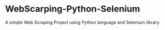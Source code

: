 # WebScarping-Python-Selenium
A simple Web Scraping Project using Python language and Selenium library.
